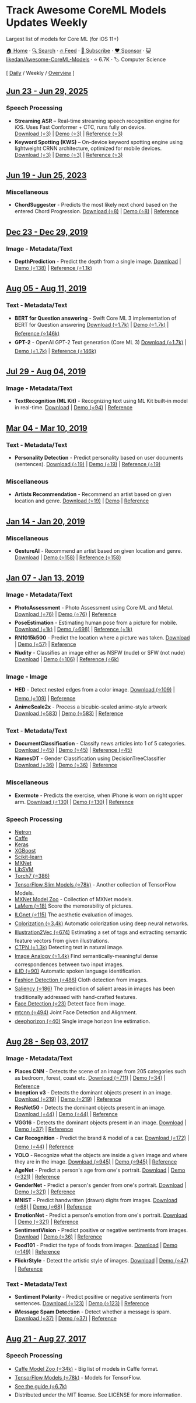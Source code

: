 # Track Awesome CoreML Models Updates Weekly

Largest list of models for Core ML (for iOS 11+)

[🏠 Home](/README.md) · [🔍 Search](https://www.trackawesomelist.com/search/) · [🔥 Feed](https://www.trackawesomelist.com/likedan/Awesome-CoreML-Models/week/rss.xml) · [📮 Subscribe](https://trackawesomelist.us17.list-manage.com/subscribe?u=d2f0117aa829c83a63ec63c2f&id=36a103854c) · [❤️  Sponsor](https://github.com/sponsors/theowenyoung) · [😺 likedan/Awesome-CoreML-Models](https://github.com/likedan/Awesome-CoreML-Models) · ⭐ 6.7K · 🏷️ Computer Science

[ [Daily](/content/likedan/Awesome-CoreML-Models/README.md) / Weekly / [Overview](/content/likedan/Awesome-CoreML-Models/readme/README.md) ]

## [Jun 23 - Jun 29, 2025](/content/2025/25/README.md)

### Speech Processing

*   **Streaming ASR** – Real-time streaming speech recognition engine for iOS. Uses Fast Conformer + CTC, runs fully on device.\
    [Download (⭐3)](https://github.com/Otosaku/OtosakuStreamingASR-iOS/releases) | [Demo (⭐3)](https://github.com/Otosaku/OtosakuStreamingASR-iOS) | [Reference (⭐3)](https://github.com/Otosaku/OtosakuStreamingASR-iOS)
*   **Keyword Spotting (KWS)** – On-device keyword spotting engine using lightweight CRNN architecture, optimized for mobile devices.\
    [Download (⭐3)](https://github.com/Otosaku/OtosakuKWS-iOS/releases) | [Demo (⭐3)](https://github.com/Otosaku/OtosakuKWS-iOS) | [Reference (⭐3)](https://github.com/Otosaku/OtosakuKWS-iOS)

## [Jun 19 - Jun 25, 2023](/content/2023/25/README.md)

### Miscellaneous

*   **ChordSuggester** - Predicts the most likely next chord based on the entered Chord Progression. [Download (⭐8)](https://github.com/carlosmbe/Mac-CoreML-Chord-Suggester/blob/main/MLChordSuggester.mlpackage.zip) | [Demo (⭐8)](https://github.com/carlosmbe/Mac-CoreML-Chord-Suggester/tree/main) | [Reference](https://medium.com/@huanlui/chordsuggester-i-3a1261d4ea9e)

## [Dec 23 - Dec 29, 2019](/content/2019/51/README.md)

### Image - Metadata/Text

*   **DepthPrediction** - Predict the depth from a single image. [Download](https://developer.apple.com/machine-learning/models/) | [Demo (⭐138)](https://github.com/tucan9389/DepthPrediction-CoreML) | [Reference (⭐1.1k)](https://github.com/iro-cp/FCRN-DepthPrediction)

## [Aug 05 - Aug 11, 2019](/content/2019/31/README.md)

### Text - Metadata/Text

*   **BERT for Question answering** - Swift Core ML 3 implementation of BERT for Question answering [Download (⭐1.7k)](https://github.com/huggingface/swift-coreml-transformers/blob/master/Resources/BERTSQUADFP16.mlmodel) | [Demo (⭐1.7k)](https://github.com/huggingface/swift-coreml-transformers#-bert) | [Reference (⭐146k)](https://github.com/huggingface/pytorch-transformers#run_squadpy-fine-tuning-on-squad-for-question-answering)
*   **GPT-2** - OpenAI GPT-2 Text generation (Core ML 3) [Download (⭐1.7k)](https://github.com/huggingface/swift-coreml-transformers/blob/master/Resources/gpt2-512.mlmodel) | [Demo (⭐1.7k)](https://github.com/huggingface/swift-coreml-transformers#-gpt-2) | [Reference (⭐146k)](https://github.com/huggingface/pytorch-transformers)

## [Jul 29 - Aug 04, 2019](/content/2019/30/README.md)

### Image - Metadata/Text

*   **TextRecognition (ML Kit)** - Recognizing text using ML Kit built-in model in real-time. [Download](https://github.com/likedan/Awesome-CoreML-Models/blob/master/README.md/) | [Demo (⭐94)](https://github.com/tucan9389/TextRecognition-MLKit) | [Reference](https://firebase.google.com/docs/ml-kit/ios/recognize-text)

## [Mar 04 - Mar 10, 2019](/content/2019/9/README.md)

### Text - Metadata/Text

*   **Personality Detection** - Predict personality based on user documents (sentences). [Download (⭐19)](https://github.com/novinfard/profiler-sentiment-analysis/tree/master/ios_app/ProfilerSA/ML%20Models) | [Demo (⭐19)](https://github.com/novinfard/profiler-sentiment-analysis/) | [Reference (⭐19)](https://github.com/novinfard/profiler-sentiment-analysis/blob/master/dissertation-v6.pdf)

### Miscellaneous

*   **Artists Recommendation** - Recommend an artist based on given location and genre. [Download (⭐19)](https://github.com/agnosticdev/Blog-Examples/blob/master/UsingCoreMLtoCreateASongRecommendationEngine/Artist.mlmodel) | [Demo](https://github.com/likedan/Awesome-CoreML-Models/blob/master/README.md/) | [Reference](https://www.agnosticdev.com/blog-entry/python/using-scikit-learn-and-coreml-create-music-recommendation-engine)

## [Jan 14 - Jan 20, 2019](/content/2019/2/README.md)

### Miscellaneous

*   **GestureAI** - Recommend an artist based on given location and genre. [Download](https://goo.gl/avdMjD) | [Demo (⭐158)](https://github.com/akimach/GestureAI-CoreML-iOS) | [Reference (⭐158)](https://github.com/akimach/GestureAI-iOS/tree/master/GestureAI)

## [Jan 07 - Jan 13, 2019](/content/2019/1/README.md)

### Image - Metadata/Text

*   **PhotoAssessment** - Photo Assessment using Core ML and Metal. [Download (⭐76)](https://github.com/yulingtianxia/PhotoAssessment/blob/master/PhotoAssessment-Sample/Sources/NIMANasnet.mlmodel) | [Demo (⭐76)](https://github.com/yulingtianxia/PhotoAssessment) | [Reference](https://arxiv.org/abs/1709.05424)
*   **PoseEstimation** - Estimating human pose from a picture for mobile. [Download (⭐1k)](https://github.com/edvardHua/PoseEstimationForMobile/tree/master/release) | [Demo (⭐698)](https://github.com/tucan9389/PoseEstimation-CoreML) | [Reference (⭐1k)](https://github.com/edvardHua/PoseEstimationForMobile)
*   **RN1015k500** - Predict the location where a picture was taken. [Download](https://s3.amazonaws.com/aws-bigdata-blog/artifacts/RN1015k500/RN1015k500.mlmodel) | [Demo (⭐57)](https://github.com/awslabs/MXNet2CoreML_iOS_sample_app) | [Reference](https://aws.amazon.com/blogs/ai/estimating-the-location-of-images-using-mxnet-and-multimedia-commons-dataset-on-aws-ec2)
*   **Nudity** - Classifies an image either as NSFW (nude) or SFW (not nude)
    [Download](https://drive.google.com/open?id=0B5TjkH3njRqncDJpdDB1Tkl2S2s) | [Demo (⭐106)](https://github.com/ph1ps/Nudity-CoreML) | [Reference (⭐6k)](https://github.com/yahoo/open_nsfw)

### Image - Image

*   **HED** - Detect nested edges from a color image. [Download (⭐109)](https://github.com/s1ddok/HED-CoreML/blob/master/HED-CoreML/Models/HED_so.mlmodel) | [Demo (⭐109)](https://github.com/s1ddok/HED-CoreML) | [Reference](http://dl.acm.org/citation.cfm?id=2654889)
*   **AnimeScale2x** - Process a bicubic-scaled anime-style artwork [Download (⭐583)](https://github.com/imxieyi/waifu2x-ios/blob/master/waifu2x/models/anime_noise0_model.mlmodel) | [Demo (⭐583)](https://github.com/imxieyi/waifu2x-ios) | [Reference](https://arxiv.org/abs/1501.00092)

### Text - Metadata/Text

*   **DocumentClassification** - Classify news articles into 1 of 5 categories. [Download (⭐45)](https://github.com/toddkramer/DocumentClassifier/blob/master/Sources/DocumentClassification.mlmodel) | [Demo (⭐45)](https://github.com/toddkramer/DocumentClassifier) | [Reference (⭐45)](https://github.com/toddkramer/DocumentClassifier/)
*   **NamesDT** - Gender Classification using DecisionTreeClassifier [Download (⭐36)](https://github.com/cocoa-ai/NamesCoreMLDemo/blob/master/Names/Resources/NamesDT.mlmodel) | [Demo (⭐36)](https://github.com/cocoa-ai/NamesCoreMLDemo) | [Reference](http://nlpforhackers.io/)

### Miscellaneous

*   **Exermote** - Predicts the exercise, when iPhone is worn on right upper arm. [Download (⭐130)](https://github.com/Lausbert/Exermote/tree/master/ExermoteInference) | [Demo (⭐130)](https://github.com/Lausbert/Exermote/tree/master/ExermoteInference) | [Reference](http://lausbert.com/2017/08/03/exermote/)

### Speech Processing

*   [Netron](https://lutzroeder.github.io/Netron)
*   [Caffe](https://apple.github.io/coremltools/generated/coremltools.converters.caffe.convert.html)
*   [Keras](https://apple.github.io/coremltools/generated/coremltools.converters.keras.convert.html)
*   [XGBoost](https://apple.github.io/coremltools/generated/coremltools.converters.xgboost.convert.html)
*   [Scikit-learn](https://apple.github.io/coremltools/generated/coremltools.converters.sklearn.convert.html)
*   [MXNet](https://aws.amazon.com/blogs/ai/bring-machine-learning-to-ios-apps-using-apache-mxnet-and-apple-core-ml/)
*   [LibSVM](https://apple.github.io/coremltools/generated/coremltools.converters.libsvm.convert.html)
*   [Torch7 (⭐386)](https://github.com/prisma-ai/torch2coreml)
*   [TensorFlow Slim Models (⭐78k)](https://github.com/tensorflow/models/tree/master/research/slim/README.md) - Another collection of TensorFlow Models.
*   [MXNet Model Zoo](https://mxnet.incubator.apache.org/model_zoo/) - Collection of MXNet models.
*   [LaMem (⭐18)](https://github.com/MiyainNYC/Visual-Memorability-through-Caffe) Score the memorability of pictures.
*   [ILGnet (⭐115)](https://github.com/BestiVictory/ILGnet) The aesthetic evaluation of images.
*   [Colorization (⭐3.4k)](https://github.com/richzhang/colorization) Automatic colorization using deep neural networks.
*   [Illustration2Vec (⭐674)](https://github.com/rezoo/illustration2vec) Estimating a set of tags and extracting semantic feature vectors from given illustrations.
*   [CTPN (⭐1.3k)](https://github.com/tianzhi0549/CTPN) Detecting text in natural image.
*   [Image Analogy (⭐1.4k)](https://github.com/msracver/Deep-Image-Analogy) Find semantically-meaningful dense correspondences between two input images.
*   [iLID (⭐90)](https://github.com/twerkmeister/iLID) Automatic spoken language identification.
*   [Fashion Detection (⭐486)](https://github.com/liuziwei7/fashion-detection) Cloth detection from images.
*   [Saliency (⭐186)](https://github.com/imatge-upc/saliency-2016-cvpr) The prediction of salient areas in images has been traditionally addressed with hand-crafted features.
*   [Face Detection (⭐23)](https://github.com/DolotovEvgeniy/DeepPyramid) Detect face from image.
*   [mtcnn (⭐494)](https://github.com/CongWeilin/mtcnn-caffe) Joint Face Detection and Alignment.
*   [deephorizon (⭐40)](https://github.com/scottworkman/deephorizon) Single image horizon line estimation.

## [Aug 28 - Sep 03, 2017](/content/2017/35/README.md)

### Image - Metadata/Text

*   **Places CNN** - Detects the scene of an image from 205 categories such as bedroom, forest, coast etc. [Download (⭐711)](https://github.com/hollance/MobileNet-CoreML/raw/master/MobileNet.mlmodel) | [Demo (⭐34)](https://github.com/chenyi1989/CoreMLDemo) | [Reference](http://places.csail.mit.edu/index.html)
*   **Inception v3** - Detects the dominant objects present in an image. [Download (⭐219)](https://github.com/yulingtianxia/Core-ML-Sample/blob/master/CoreMLSample/Inceptionv3.mlmodel) | [Demo (⭐219)](https://github.com/yulingtianxia/Core-ML-Sample/) | [Reference](https://arxiv.org/abs/1512.00567)
*   **ResNet50** - Detects the dominant objects present in an image. [Download (⭐44)](https://github.com/ytakzk/CoreML-samples/blob/master/CoreML-samples/Resnet50.mlmodel) | [Demo (⭐44)](https://github.com/ytakzk/CoreML-samples) | [Reference](https://arxiv.org/abs/1512.03385)
*   **VGG16** - Detects the dominant objects present in an image. [Download](https://docs-assets.developer.apple.com/coreml/models/VGG16.mlmodel) | [Demo (⭐37)](https://github.com/alaphao/CoreMLExample) | [Reference](https://arxiv.org/abs/1409.1556)
*   **Car Recognition** - Predict the brand & model of a car. [Download (⭐172)](https://github.com/likedan/Core-ML-Car-Recognition/blob/master/Convert/CarRecognition.mlmodel) | [Demo (⭐44)](https://github.com/ytakzk/CoreML-samples) | [Reference](http://mmlab.ie.cuhk.edu.hk/datasets/comp_cars/index.html)
*   **YOLO** - Recognize what the objects are inside a given image and where they are in the image. [Download (⭐945)](https://github.com/hollance/YOLO-CoreML-MPSNNGraph/blob/master/TinyYOLO-CoreML/TinyYOLO-CoreML/TinyYOLO.mlmodel) | [Demo (⭐945)](https://github.com/hollance/YOLO-CoreML-MPSNNGraph) | [Reference](http://machinethink.net/blog/object-detection-with-yolo)
*   **AgeNet** - Predict a person's age from one's portrait. [Download](https://drive.google.com/file/d/0B1ghKa_MYL6mT1J3T1BEeWx4TWc/view?usp=sharing) | [Demo (⭐321)](https://github.com/cocoa-ai/FacesVisionDemo) | [Reference](http://www.openu.ac.il/home/hassner/projects/cnn_agegender/)
*   **GenderNet** - Predict a person's gender from one's portrait. [Download](https://drive.google.com/file/d/0B1ghKa_MYL6mYkNsZHlyc2ZuaFk/view?usp=sharing) | [Demo (⭐321)](https://github.com/cocoa-ai/FacesVisionDemo) | [Reference](http://www.openu.ac.il/home/hassner/projects/cnn_agegender/)
*   **MNIST** - Predict handwritten (drawn) digits from images. [Download (⭐68)](https://github.com/ph1ps/MNIST-CoreML/raw/master/MNISTPrediction/MNIST.mlmodel) | [Demo (⭐68)](https://github.com/ph1ps/MNIST-CoreML) | [Reference](http://yann.lecun.com/exdb/mnist/)
*   **EmotionNet** - Predict a person's emotion from one's portrait. [Download](https://drive.google.com/file/d/0B1ghKa_MYL6mTlYtRGdXNFlpWDQ/view?usp=sharing) | [Demo (⭐321)](https://github.com/cocoa-ai/FacesVisionDemo) | [Reference](http://www.openu.ac.il/home/hassner/projects/cnn_emotions/)
*   **SentimentVision** - Predict positive or negative sentiments from images. [Download](https://drive.google.com/open?id=0B1ghKa_MYL6mZ0dITW5uZlgyNTg) | [Demo (⭐36)](https://github.com/cocoa-ai/SentimentVisionDemo) | [Reference](http://www.sciencedirect.com/science/article/pii/S0262885617300355?via%3Dihub)
*   **Food101** - Predict the type of foods from images. [Download](https://drive.google.com/open?id=0B5TjkH3njRqnVjBPZGRZbkNITjA) | [Demo (⭐149)](https://github.com/ph1ps/Food101-CoreML) | [Reference](http://visiir.lip6.fr/explore)
*   **FlickrStyle** - Detect the artistic style of images. [Download](https://drive.google.com/file/d/0B1ghKa_MYL6meDBHT2NaZGxkNzQ/view?usp=sharing) | [Demo (⭐47)](https://github.com/cocoa-ai/StylesVisionDemo) | [Reference](http://sergeykarayev.com/files/1311.3715v3.pdf)

### Text - Metadata/Text

*   **Sentiment Polarity** - Predict positive or negative sentiments from sentences. [Download (⭐123)](https://github.com/cocoa-ai/SentimentCoreMLDemo/raw/master/SentimentPolarity/Resources/SentimentPolarity.mlmodel) | [Demo (⭐123)](https://github.com/cocoa-ai/SentimentCoreMLDemo) | [Reference](http://boston.lti.cs.cmu.edu/classes/95-865-K/HW/HW3/)
*   **iMessage Spam Detection** - Detect whether a message is spam. [Download (⭐37)](https://github.com/gkswamy98/imessage-spam-detection/blob/master/MessageClassifier.mlmodel) | [Demo (⭐37)](https://github.com/gkswamy98/imessage-spam-detection/tree/master) | [Reference](http://www.dt.fee.unicamp.br/~tiago/smsspamcollection/)

## [Aug 21 - Aug 27, 2017](/content/2017/34/README.md)

### Speech Processing

*   [Caffe Model Zoo (⭐34k)](https://github.com/BVLC/caffe/wiki/Model-Zoo) - Big list of models in Caffe format.
*   [TensorFlow Models (⭐78k)](https://github.com/tensorflow/models) - Models for TensorFlow.
*   [See the guide (⭐6.7k)](https://github.com/likedan/Awesome-CoreML-Models/blob/master/.github/CONTRIBUTING.md)
*   Distributed under the MIT license. See LICENSE for more information.